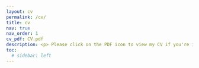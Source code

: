 ```yaml
---
layout: cv
permalink: /cv/
title: cv
nav: true
nav_order: 1
cv_pdf: CV.pdf
description: <p> Please click on the PDF icon to view my CV if you're interested! </p>  <p> Don't hesitate to drop me a line if you find it outdated.</p>
toc:
  # sidebar: left
---
```

